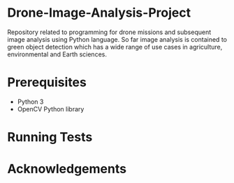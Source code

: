 # Drone-Image-Analysis-Project
Repository related to programming for drone missions and subsequent image analysis using Python language. So far image analysis is contained to green object detection which has a wide range of use cases in agriculture, environmental and Earth sciences.

# Prerequisites
- Python 3
- OpenCV Python library

# Running Tests

# Acknowledgements
